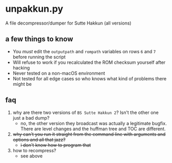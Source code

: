 # unpakkun.py
A file decompressor/dumper for Sutte Hakkun (all versions)

## a few things to know
* You _must_ edit the `outputpath` and `rompath` variables on rows `6` and  `7` before running the script
* Will refuse to work if you recalculated the ROM checksum yourself after hacking
* Never tested on a non-macOS environment
* Not tested for all edge cases so who knows what kind of problems there might be

## faq
1. why are there two versions of `BS Sutte Hakkun 2`? Isn't the other one just a bad dump?
   * no, the other version they broadcast was actually a legitimate bugfix. There are level changes and the huffman tree and TOC are different.
2. ~~why can't you run it straight from the command line with arguments and options and all that jazz?~~
   * ~~i don't know how to program that~~
3. how to recompress?
   * see above
